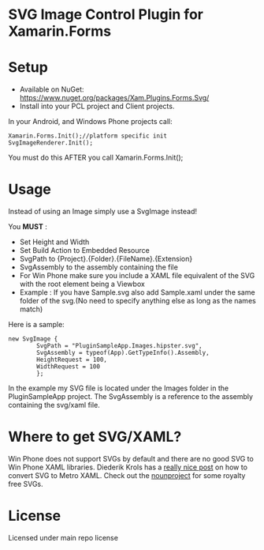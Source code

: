 # SVG Image Control Plugin for Xamarin.Forms

# Setup
* Available on NuGet: https://www.nuget.org/packages/Xam.Plugins.Forms.Svg/
* Install into your PCL project and Client projects.

In your Android, and Windows Phone projects call:

```
Xamarin.Forms.Init();//platform specific init
SvgImageRenderer.Init();
```

You must do this AFTER you call Xamarin.Forms.Init();

# Usage
Instead of using an Image simply use a SvgImage instead!

You **MUST** : 
- Set Height and Width
- Set Build Action to Embedded Resource 
- SvgPath to {Project}.{Folder}.{FileName}.{Extension}
- SvgAssembly to the assembly containing the file
- For Win Phone make sure you include a XAML file equivalent of the SVG with the root element being a Viewbox
 - Example : If you have Sample.svg also add Sample.xaml under the same folder of the svg.(No need to specify anything else as long as the names match)	

Here is a sample:
```
new SvgImage { 
		SvgPath = "PluginSampleApp.Images.hipster.svg",
		SvgAssembly = typeof(App).GetTypeInfo().Assembly, 
		HeightRequest = 100,
		WidthRequest = 100
		};
```

In the example my SVG file is located under the Images folder in the PluginSampleApp project. The SvgAssembly is a reference to the assembly containing the svg/xaml file.

# Where to get SVG/XAML?
Win Phone does not support SVGs by default and there are no good SVG to Win Phone XAML libraries. Diederik Krols has a [really nice post](http://blogs.u2u.be/diederik/post/2012/07/26/Transforming-SVG-graphics-to-XAML-Metro-Icons.aspx) on how to convert SVG to Metro XAML. Check out the [nounproject](http://thenounproject.com/) for some royalty free SVGs.


# License
Licensed under main repo license
